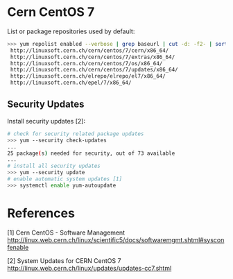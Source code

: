 # Cern CentOS 7

List or package repositories used by default:

```bash
>>> yum repolist enabled --verbose | grep baseurl | cut -d: -f2- | sort
 http://linuxsoft.cern.ch/cern/centos/7/cern/x86_64/
 http://linuxsoft.cern.ch/cern/centos/7/extras/x86_64/
 http://linuxsoft.cern.ch/cern/centos/7/os/x86_64/
 http://linuxsoft.cern.ch/cern/centos/7/updates/x86_64/
 http://linuxsoft.cern.ch/elrepo/elrepo/el7/x86_64/
 http://linuxsoft.cern.ch/epel/7/x86_64/
```

## Security Updates

Install security updates [2]:

```bash
# check for security related package updates
>>> yum --security check-updates
...
25 package(s) needed for security, out of 73 available
...
# install all security updates
>>> yum --security update
# enable automatic system updates [1]
>>> systemctl enable yum-autoupdate

```

# References

[1] Cern CentOS - Software Management  
<http://linux.web.cern.ch/linux/scientific5/docs/softwaremgmt.shtml#sysconfenable>

[2] System Updates for CERN CentOS 7  
<http://linux.web.cern.ch/linux/updates/updates-cc7.shtml>
